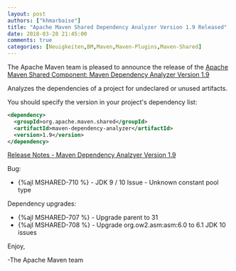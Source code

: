 ```yaml
---
layout: post
authors: ["khmarbaise"]
title: "Apache Maven Shared Dependency Analyzer Version 1.9 Released"
date: 2018-03-28 21:45:00
comments: true
categories: [Neuigkeiten,BM,Maven,Maven-Plugins,Maven-Shared]
---
```

The Apache Maven team is pleased to announce the release of the 
[Apache Maven Shared Component: Maven Dependency Analyzer Version 1.9](https://maven.apache.org/shared/maven-dependency-analyzer/)

Analyzes the dependencies of a project for undeclared or unused artifacts.

You should specify the version in your project's dependency list:

``` xml
<dependency>
  <groupId>org.apache.maven.shared</groupId>
  <artifactId>maven-dependency-analyzer</artifactId>
  <version>1.9</version>
</dependency>
```

<!-- more -->

[Release Notes - Maven Dependency Analzyer Version 1.9](https://issues.apache.org/jira/secure/ReleaseNote.jspa?projectId=12317922&version=12342557)

Bug:

 * {%ajl MSHARED-710 %} - JDK 9 / 10 Issue - Unknown constant pool type

Dependency upgrades:

 * {%ajl MSHARED-707 %} - Upgrade parent to 31
 * {%ajl MSHARED-708 %} - Upgrade org.ow2.asm:asm:6.0 to 6.1 JDK 10 issues


Enjoy,

-The Apache Maven team

